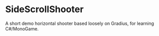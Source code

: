 # SideScrollShooter
<p>A short demo horizontal shooter based loosely on Gradius, for learning C#/MonoGame.</p>